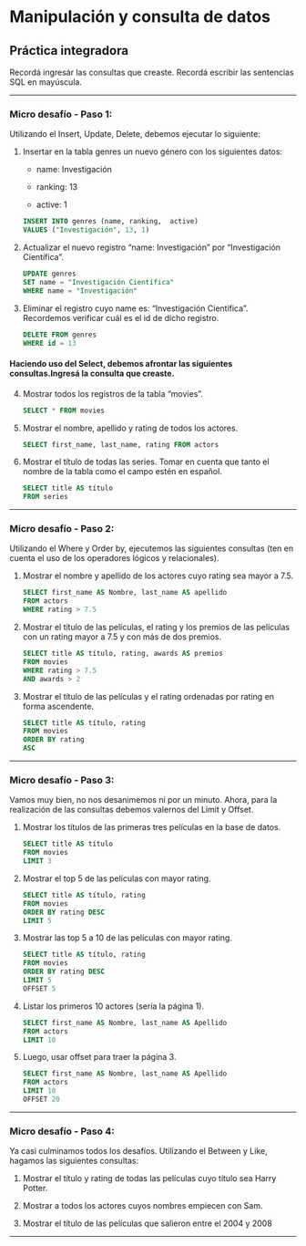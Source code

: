 # Manipulación y consulta de datos

## Práctica integradora

Recordá ingresár las consultas que creaste. Recordá escribir las sentencias SQL en mayúscula.

---

### Micro desafío - Paso 1:

Utilizando el Insert, Update, Delete, debemos ejecutar lo siguiente:

1. Insertar en la tabla genres un nuevo género con los siguientes datos:
    
    - name: Investigación

    - ranking: 13

    - active: 1

    ``` sql
    INSERT INTO genres (name, ranking,  active)
    VALUES ("Investigación", 13, 1)
    ```


2. Actualizar el nuevo registro “name: Investigación” por “Investigación Científica”.

    ``` sql
    UPDATE genres
    SET name = "Investigación Científica"
    WHERE name = "Investigación"
    ```

3. Eliminar el registro cuyo name es: “Investigación Científica”. Recordemos verificar cuál es el id de dicho registro.

    ``` sql
    DELETE FROM genres
    WHERE id = 13
    ```

#### Haciendo uso del Select, debemos afrontar las siguientes consultas.Ingresá la consulta que creaste.

4. Mostrar todos los registros de la tabla “movies”.

    ``` sql
    SELECT * FROM movies
    ```   

5. Mostrar el nombre, apellido y rating de todos los actores.

    ``` sql
    SELECT first_name, last_name, rating FROM actors
    ```

6. Mostrar el título de todas las series. Tomar en cuenta que tanto el nombre de la tabla como el campo estén en español.

    ``` sql
    SELECT title AS título
    FROM series
    ```

---

### Micro desafío - Paso 2:

Utilizando el Where y Order by, ejecutemos las siguientes consultas (ten en cuenta el uso de los operadores lógicos y relacionales).

1. Mostrar el nombre y apellido de los actores cuyo rating sea mayor a 7.5.

    ``` sql
    SELECT first_name AS Nombre, last_name AS apellido
    FROM actors
    WHERE rating > 7.5
    ```

2. Mostrar el título de las películas, el rating y los premios de las películas con un rating mayor a 7.5 y con más de dos premios.

    ``` sql
    SELECT title AS título, rating, awards AS premios
    FROM movies
    WHERE rating > 7.5 
    AND awards > 2
    ```

3. Mostrar el título de las películas y el rating ordenadas por rating en forma ascendente.

   ``` sql
   SELECT title AS título, rating
   FROM movies
   ORDER BY rating 
   ASC
   ```

---

### Micro desafío - Paso 3:

Vamos muy bien, no nos desanimemos ni por un minuto. Ahora, para la realización de las consultas debemos valernos del Limit y Offset.

1. Mostrar los títulos de las primeras tres películas en la base de datos.

    ``` sql
    SELECT title AS título
    FROM movies
    LIMIT 3
    ```


2. Mostrar el top 5 de las películas con mayor rating.

    ``` sql
    SELECT title AS título, rating
    FROM movies
    ORDER BY rating DESC
    LIMIT 5
    ```



3. Mostrar las top 5 a 10 de las películas con mayor rating.

    ``` sql
    SELECT title AS título, rating
    FROM movies
    ORDER BY rating DESC
    LIMIT 5
    OFFSET 5
    ```


4. Listar los primeros 10 actores (sería la página 1).

    ``` sql
    SELECT first_name AS Nombre, last_name AS Apellido
    FROM actors
    LIMIT 10
    ```

5. Luego, usar offset para traer la página 3.

    ``` sql
    SELECT first_name AS Nombre, last_name AS Apellido
    FROM actors
    LIMIT 10
    OFFSET 20
    ```

---

### Micro desafío - Paso 4:

Ya casi culminamos todos los desafíos. Utilizando el Between y Like, hagamos las siguientes consultas:

1. Mostrar el título y rating de todas las películas cuyo título sea Harry Potter.

2. Mostrar a todos los actores cuyos nombres empiecen con Sam.

3. Mostrar el título de las películas que salieron entre el 2004 y 2008

---